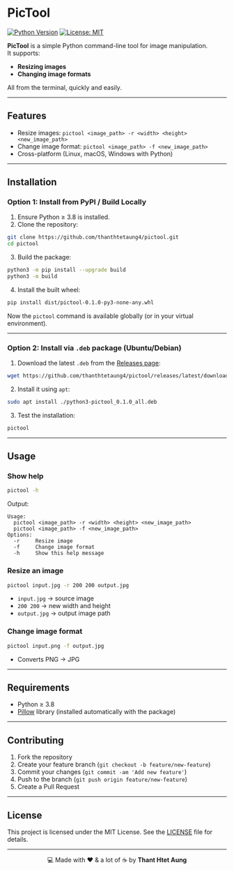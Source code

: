 # PicTool

[![Python Version](https://img.shields.io/badge/python-3.8%2B-blue)](https://www.python.org/)
[![License: MIT](https://img.shields.io/badge/License-MIT-yellow.svg)](LICENSE)

**PicTool** is a simple Python command-line tool for image manipulation.  
It supports:

- **Resizing images**
- **Changing image formats**

All from the terminal, quickly and easily.

---

## Features

- Resize images: `pictool <image_path> -r <width> <height> <new_image_path>`
- Change image format: `pictool <image_path> -f <new_image_path>`
- Cross-platform (Linux, macOS, Windows with Python)

---

## Installation

### Option 1: Install from PyPI / Build Locally

1. Ensure Python ≥ 3.8 is installed.
2. Clone the repository:

```bash
git clone https://github.com/thanthtetaung4/pictool.git
cd pictool
```

3. Build the package:

```bash
python3 -m pip install --upgrade build
python3 -m build
```

4. Install the built wheel:

```bash
pip install dist/pictool-0.1.0-py3-none-any.whl
```

Now the `pictool` command is available globally (or in your virtual environment).

---

### Option 2: Install via `.deb` package (Ubuntu/Debian)

1. Download the latest `.deb` from the [Releases page](https://github.com/thanthtetaung4/pictool/releases/latest):

```bash
wget https://github.com/thanthtetaung4/pictool/releases/latest/download/python3-pictool_0.1.0_all.deb
```

2. Install it using `apt`:

```bash
sudo apt install ./python3-pictool_0.1.0_all.deb
```

3. Test the installation:

```bash
pictool
```

---

## Usage

### Show help

```bash
pictool -h
```

Output:

```
Usage:
  pictool <image_path> -r <width> <height> <new_image_path>
  pictool <image_path> -f <new_image_path>
Options:
  -r     Resize image
  -f     Change image format
  -h     Show this help message
```

### Resize an image

```bash
pictool input.jpg -r 200 200 output.jpg
```

- `input.jpg` → source image
- `200 200` → new width and height
- `output.jpg` → output image path

### Change image format

```bash
pictool input.png -f output.jpg
```

- Converts PNG → JPG

---

## Requirements

- Python ≥ 3.8
- [Pillow](https://python-pillow.org/) library (installed automatically with the package)

---

## Contributing

1. Fork the repository
2. Create your feature branch (`git checkout -b feature/new-feature`)
3. Commit your changes (`git commit -am 'Add new feature'`)
4. Push to the branch (`git push origin feature/new-feature`)
5. Create a Pull Request

---

## License

This project is licensed under the MIT License. See the [LICENSE](LICENSE) file for details.

---

<p align="center">💻 Made with ❤️ & a lot of ☕ by <b>Thant Htet Aung</b></p>
